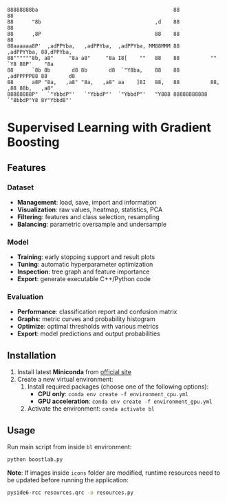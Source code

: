 ```
88888888ba                                            88                     88           
88      "8b                                     ,d    88                     88           
88      ,8P                                     88    88                     88           
88aaaaaa8P'  ,adPPYba,   ,adPPYba,  ,adPPYba, MM88MMM 88          ,adPPYYba, 88,dPPYba,   
88""""""8b, a8"     "8a a8"     "8a I8[    ""   88    88          ""     `Y8 88P'    "8a  
88      `8b 8b       d8 8b       d8  `"Y8ba,    88    88          ,adPPPPP88 88       d8  
88      a8P "8a,   ,a8" "8a,   ,a8" aa    ]8I   88,   88          88,    ,88 88b,   ,a8"  
88888888P"   `"YbbdP"'   `"YbbdP"'  `"YbbdP"'   "Y888 88888888888 `"8bbdP"Y8 8Y"Ybbd8"'   
```

# Supervised Learning with Gradient Boosting

## Features

### Dataset
- **Management**: load, save, import and information
- **Visualization**: raw values, heatmap, statistics, PCA
- **Filtering**: features and class selection, resampling
- **Balancing**: parametric oversample and undersample
### Model
- **Training**: early stopping support and result plots
- **Tuning**: automatic hyperparameter optimization
- **Inspection**: tree graph and feature importance
- **Export**: generate executable C++/Python code
### Evaluation
- **Performance**: classification report and confusion matrix
- **Graphs**: metric curves and probability histogram
- **Optimize**: optimal thresholds with various metrics
- **Export**: model predictions and output probabilities

## Installation
1. Install latest **Miniconda** from [official site](https://docs.conda.io/projects/miniconda/en/latest/miniconda-install.html)
2. Create a new virtual environment:
   1. Install required packages (choose one of the following options):
      - **CPU only**: `conda env create -f environment_cpu.yml`
      - **GPU acceleration**: `conda env create -f environment_gpu.yml`
   2. Activate the environment: `conda activate bl`

## Usage
Run main script from inside `bl` environment:
```bash
python boostlab.py
```

**Note**: If images inside `icons` folder are modified, runtime resources need to be updated before running the application:
```bash
pyside6-rcc resources.qrc -o resources.py
```
